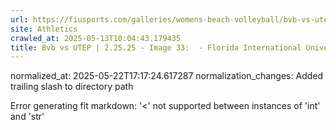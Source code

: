 ```yaml
---
url: https://fiusports.com/galleries/womens-beach-volleyball/bvb-vs-utep-2-25-25/image-33/356/62713/
site: Athletics
crawled_at: 2025-05-13T10:04:43.179435
title: Bvb vs UTEP | 2.25.25 - Image 33:  - Florida International University
---
```

normalized_at: 2025-05-22T17:17:24.617287
normalization_changes: Added trailing slash to directory path

Error generating fit markdown: '<' not supported between instances of 'int' and 'str'